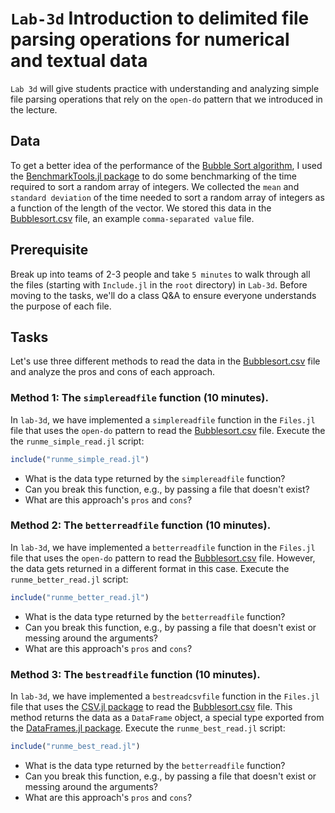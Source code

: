 # `Lab-3d` Introduction to delimited file parsing operations for numerical and textual data
`Lab 3d` will give students practice with understanding and analyzing simple file parsing operations that rely on the `open-do` pattern that we introduced in the lecture.

## Data
To get a better idea of the performance of the [Bubble Sort algorithm](https://en.wikipedia.org/wiki/Bubble_sort), I used the [BenchmarkTools.jl package](https://github.com/JuliaCI/BenchmarkTools.jl) to do some benchmarking of the time required to sort a random array of integers. We collected the `mean` and `standard deviation` of the time needed to sort a random array of integers as a function of the length of the vector. We stored this data in the [Bubblesort.csv](data/Bubblesort.csv) file, an example `comma-separated value` file.

## Prerequisite 
Break up into teams of 2-3 people and take `5 minutes` to walk through all the files (starting with `Include.jl` in the `root` directory) in `Lab-3d`. Before moving to the tasks, we'll do a class Q&A to ensure everyone understands the purpose of each file.

## Tasks
Let's use three different methods to read the data in the [Bubblesort.csv](data/Bubblesort.csv) file and analyze the pros and cons of each approach. 

### Method 1: The `simplereadfile` function (10 minutes).
In `lab-3d`, we have implemented a `simplereadfile` function in the `Files.jl` file that uses the `open-do` pattern to read the [Bubblesort.csv](data/Bubblesort.csv) file. Execute the the `runme_simple_read.jl` script:

```julia
include("runme_simple_read.jl")
```

* What is the data type returned by the `simplereadfile` function?
* Can you break this function, e.g., by passing a file that doesn't exist? 
* What are this approach's `pros` and `cons`?

### Method 2: The `betterreadfile` function (10 minutes).
In `lab-3d`, we have implemented a `betterreadfile` function in the `Files.jl` file that uses the `open-do` pattern to read the [Bubblesort.csv](data/Bubblesort.csv) file. However, the data gets returned in a different format in this case. Execute the `runme_better_read.jl` script:

```julia
include("runme_better_read.jl")
```

* What is the data type returned by the `betterreadfile` function?
* Can you break this function, e.g., by passing a file that doesn't exist or messing around the arguments?
* What are this approach's `pros` and `cons`?

### Method 3: The `bestreadfile` function (10 minutes).
In `lab-3d`, we have implemented a `bestreadcsvfile` function in the `Files.jl` file that uses the [CSV.jl package](https://github.com/JuliaData/CSV.jl) to read the [Bubblesort.csv](data/Bubblesort.csv) file. This method returns the data as a `DataFrame` object, a special type exported from the [DataFrames.jl package](https://dataframes.juliadata.org/stable/). Execute the
`runme_best_read.jl` script:

```julia
include("runme_best_read.jl")
```

* What is the data type returned by the `betterreadfile` function?
* Can you break this function, e.g., by passing a file that doesn't exist or messing around the arguments?
* What are this approach's `pros` and `cons`?
